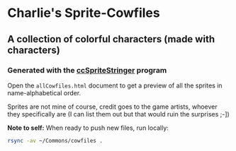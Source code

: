 # Charlie's Sprite-Cowfiles

## A collection of colorful characters (made with characters)

### Generated with the [ccSpriteStringer](https://github.com/cSquaerd/ccSpriteStringer.git) program

Open the `allCowfiles.html` document to get a preview of all the sprites in
name-alphabetical order.

Sprites are not mine of course, credit goes to the game artists, whoever they
specifically are (I can list them out but that would ruin the surprises ;-])

**Note to self:** When ready to push new files, run locally:

```Bash
rsync -av ~/Commons/cowfiles .
```

